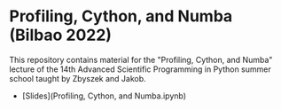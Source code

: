 # Profiling, Cython, and Numba (Bilbao 2022)

This repository contains material for the "Profiling, Cython, and Numba" lecture of the 14th Advanced Scientific Programming in Python summer school taught by Zbyszek and Jakob.

- [Slides](Profiling, Cython, and Numba.ipynb)
